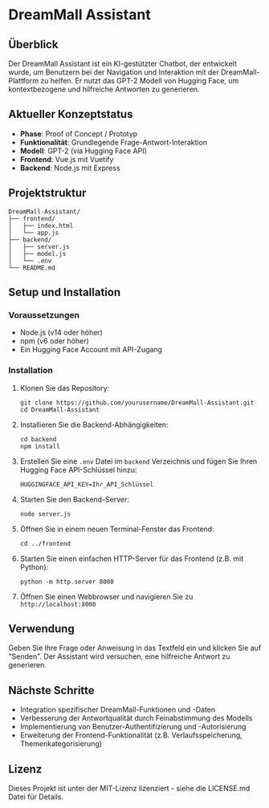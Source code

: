 # DreamMall Assistant

## Überblick
Der DreamMall Assistant ist ein KI-gestützter Chatbot, der entwickelt wurde, um Benutzern bei der Navigation und Interaktion mit der DreamMall-Plattform zu helfen. Er nutzt das GPT-2 Modell von Hugging Face, um kontextbezogene und hilfreiche Antworten zu generieren.

## Aktueller Konzeptstatus
- **Phase**: Proof of Concept / Prototyp
- **Funktionalität**: Grundlegende Frage-Antwort-Interaktion
- **Modell**: GPT-2 (via Hugging Face API)
- **Frontend**: Vue.js mit Vuetify
- **Backend**: Node.js mit Express

## Projektstruktur
```
DreamMall-Assistant/
├── frontend/
│   ├── index.html
│   └── app.js
├── backend/
│   ├── server.js
│   ├── model.js
│   └── .env
└── README.md
```

## Setup und Installation

### Voraussetzungen
- Node.js (v14 oder höher)
- npm (v6 oder höher)
- Ein Hugging Face Account mit API-Zugang

### Installation
1. Klonen Sie das Repository:
   ```
   git clone https://github.com/yourusername/DreamMall-Assistant.git
   cd DreamMall-Assistant
   ```

2. Installieren Sie die Backend-Abhängigkeiten:
   ```
   cd backend
   npm install
   ```

3. Erstellen Sie eine `.env` Datei im `backend` Verzeichnis und fügen Sie Ihren Hugging Face API-Schlüssel hinzu:
   ```
   HUGGINGFACE_API_KEY=Ihr_API_Schlüssel
   ```

4. Starten Sie den Backend-Server:
   ```
   node server.js
   ```

5. Öffnen Sie in einem neuen Terminal-Fenster das Frontend:
   ```
   cd ../frontend
   ```

6. Starten Sie einen einfachen HTTP-Server für das Frontend (z.B. mit Python):
   ```
   python -m http.server 8000
   ```

7. Öffnen Sie einen Webbrowser und navigieren Sie zu `http://localhost:8000`

## Verwendung
Geben Sie Ihre Frage oder Anweisung in das Textfeld ein und klicken Sie auf "Senden". Der Assistant wird versuchen, eine hilfreiche Antwort zu generieren.

## Nächste Schritte
- Integration spezifischer DreamMall-Funktionen und -Daten
- Verbesserung der Antwortqualität durch Feinabstimmung des Modells
- Implementierung von Benutzer-Authentifizierung und -Autorisierung
- Erweiterung der Frontend-Funktionalität (z.B. Verlaufsspeicherung, Themenkategorisierung)

## Lizenz
Dieses Projekt ist unter der MIT-Lizenz lizenziert - siehe die LICENSE.md Datei für Details.
